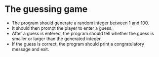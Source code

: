 # The guessing game

- The program should generate a random integer between 1 and 100. 
- It should then prompt the player to enter a guess. 
- After a guess is entered, the program should tell whether the guess is smaller or larger than the generated integer. 
- If the guess is correct, the program should print a congratulatory message and exit.